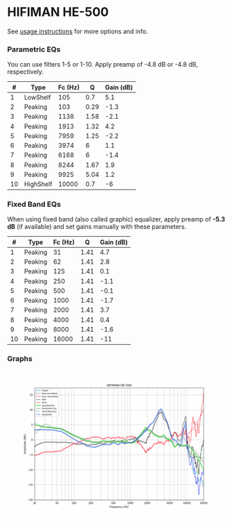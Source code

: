# HIFIMAN HE-500
See [usage instructions](https://github.com/jaakkopasanen/AutoEq#usage) for more options and info.

### Parametric EQs
You can use filters 1-5 or 1-10. Apply preamp of -4.8 dB or -4.8 dB, respectively.

|   # | Type      |   Fc (Hz) |    Q |   Gain (dB) |
|-----|-----------|-----------|------|-------------|
|   1 | LowShelf  |       105 | 0.7  |         5.1 |
|   2 | Peaking   |       103 | 0.29 |        -1.3 |
|   3 | Peaking   |      1138 | 1.58 |        -2.1 |
|   4 | Peaking   |      1913 | 1.32 |         4.2 |
|   5 | Peaking   |      7959 | 1.25 |        -2.2 |
|   6 | Peaking   |      3974 | 6    |         1.1 |
|   7 | Peaking   |      6168 | 6    |        -1.4 |
|   8 | Peaking   |      8244 | 1.67 |         1.9 |
|   9 | Peaking   |      9925 | 5.04 |         1.2 |
|  10 | HighShelf |     10000 | 0.7  |        -6   |

### Fixed Band EQs
When using fixed band (also called graphic) equalizer, apply preamp of **-5.3 dB** (if available) and set gains manually with these parameters.

|   # | Type    |   Fc (Hz) |    Q |   Gain (dB) |
|-----|---------|-----------|------|-------------|
|   1 | Peaking |        31 | 1.41 |         4.7 |
|   2 | Peaking |        62 | 1.41 |         2.8 |
|   3 | Peaking |       125 | 1.41 |         0.1 |
|   4 | Peaking |       250 | 1.41 |        -1.1 |
|   5 | Peaking |       500 | 1.41 |        -0.1 |
|   6 | Peaking |      1000 | 1.41 |        -1.7 |
|   7 | Peaking |      2000 | 1.41 |         3.7 |
|   8 | Peaking |      4000 | 1.41 |         0.4 |
|   9 | Peaking |      8000 | 1.41 |        -1.6 |
|  10 | Peaking |     16000 | 1.41 |       -11   |

### Graphs
![](./HIFIMAN%20HE-500.png)
